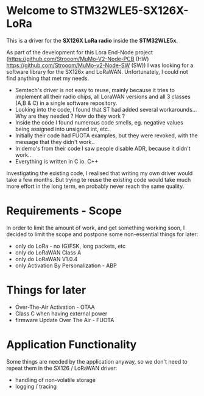 # Welcome to STM32WLE5-SX126X-LoRa

This is a driver for the **SX126X LoRa radio** inside the **STM32WLE5x**.

As part of the development for this Lora End-Node project (https://github.com/Strooom/MuMo-V2-Node-PCB (HW) https://github.com/Strooom/MuMo-v2-Node-SW (SW)) I was looking for a software library for the SX126x and LoRaWAN. Unfortunately, I could not find anything that met my needs.
* Semtech's driver is not easy to reuse, mainly because it tries to implement all their radio chips, all LoraWAN versions and all 3 classes (A,B & C) in a single software repository.
* Looking into the code, I found that ST had added several workarounds... Why are they needed ? How do they work ?
* Inside the code I found numerous code smells, eg. negative values being assigned into unsigned int, etc..
* Initially their code had FUOTA examples, but they were revoked, with the message that they didn't work..
* In demo's from their code I saw people disable ADR, because it didn't work..
* Everything is written in C io. C++

Investigating the existing code, I realised that writing my own driver would take a few months. But trying te reuse the existing code would take much more effort in the long term, en probably never reach the same quality.

# Requirements - Scope

In order to limit the amount of work, and get something working soon, I decided to limit the scope and postpone some non-essential things for later:
* only do LoRa - no (G)FSK, long packets, etc
* only do LoRaWAN Class A
* only do LoRaWAN V1.0.4
* only Activation By Personalization - ABP

# Things for later
* Over-The-Air Activation - OTAA
* Class C when having external power
* firmware Update Over The Air - FUOTA

# Application Functionality
Some things are needed by the application anyway, so we don't need to repeat them in the SX126 / LoRaWAN driver:
* handling of non-volatile storage
* logging / tracing

